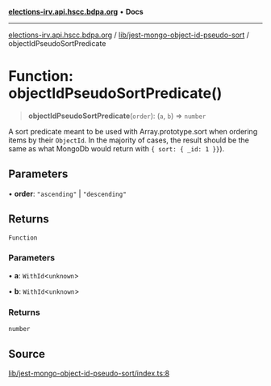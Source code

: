 [**elections-irv.api.hscc.bdpa.org**](../../../README.md) • **Docs**

***

[elections-irv.api.hscc.bdpa.org](../../../README.md) / [lib/jest-mongo-object-id-pseudo-sort](../README.md) / objectIdPseudoSortPredicate

# Function: objectIdPseudoSortPredicate()

> **objectIdPseudoSortPredicate**(`order`): (`a`, `b`) => `number`

A sort predicate meant to be used with Array.prototype.sort when
ordering items by their `ObjectId`. In the majority of cases, the result
should be the same as what MongoDb would return with `{ sort: { _id: 1 }}`).

## Parameters

• **order**: `"ascending"` \| `"descending"`

## Returns

`Function`

### Parameters

• **a**: `WithId`\<`unknown`\>

• **b**: `WithId`\<`unknown`\>

### Returns

`number`

## Source

[lib/jest-mongo-object-id-pseudo-sort/index.ts:8](https://github.com/Xunnamius/elections_irv.api.hscc.bdpa.org/blob/c917ea60595d63d322e4038beb12d08f7d64cdd2/lib/jest-mongo-object-id-pseudo-sort/index.ts#L8)
